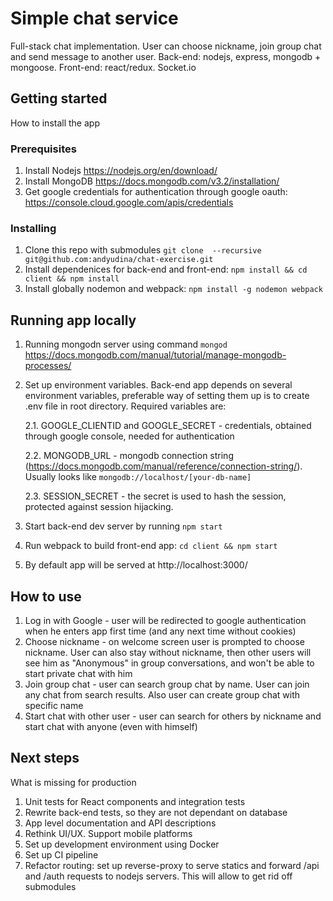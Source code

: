 # Simple chat service

Full-stack chat implementation. User can choose nickname, join group chat and send message to another user. Back-end: nodejs, express, mongodb + mongoose. Front-end: react/redux. Socket.io

## Getting started

How to install the app

### Prerequisites

1. Install Nodejs https://nodejs.org/en/download/
2. Install MongoDB https://docs.mongodb.com/v3.2/installation/
3. Get google credentials for authentication through google oauth: https://console.cloud.google.com/apis/credentials

### Installing

1. Clone this repo with submodules ```git clone  --recursive git@github.com:andyudina/chat-exercise.git```
2. Install dependenices for back-end and front-end: ```npm install && cd client && npm install```
3. Install globally nodemon and webpack: ```npm install -g nodemon webpack```

## Running app locally

1. Running mongodn server using command ```mongod``` https://docs.mongodb.com/manual/tutorial/manage-mongodb-processes/
2. Set up environment variables. Back-end app depends on several environment variables, preferable way of setting them up is to create .env file in root directory. Required variables are:

   2.1. GOOGLE_CLIENTID and GOOGLE_SECRET - credentials, obtained through google console, needed for authentication

   2.2. MONGODB_URL - mongodb connection string (https://docs.mongodb.com/manual/reference/connection-string/). Usually looks like ```mongodb://localhost/[your-db-name]```
  
   2.3. SESSION_SECRET - the secret is used to hash the session, protected against session hijacking.

3. Start back-end dev server by running ```npm start```
4. Run webpack to build front-end app: ```cd client && npm start```
5. By default app will be served at http://localhost:3000/

## How to use

1. Log in with Google - user will be redirected to google authentication when he enters app first time (and any next time without cookies)
2. Choose nickname - on welcome screen user is prompted to choose nickname. User can also stay without nickname, then other users will see him as "Anonymous" in group conversations, and won't be able to start private chat with him
3. Join group chat - user can search group chat by name. User can join any chat from search results. Also user can create group chat with specific name
4. Start chat with other user - user can search for others by nickname and start chat with anyone (even with himself)

## Next steps

What is missing for production

1. Unit tests for React components and integration tests
2. Rewrite back-end tests, so they are not dependant on database
3. App level documentation and API descriptions
4. Rethink UI/UX. Support mobile platforms
5. Set up development environment using Docker
6. Set up CI pipeline
7. Refactor routing: set up reverse-proxy to serve statics and forward /api and /auth requests to nodejs servers. This will allow to get rid off submodules 
